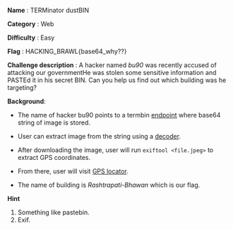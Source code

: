 
**Name** : TERMinator dustBIN

**Category** : Web

**Difficulty** : Easy

**Flag** : HACKING_BRAWL{base64_why??}

**Challenge description** : 
 A hacker named *bu90* was recently accused of attacking our governmentHe was stolen some sensitive information and PASTEd it in his secret BIN.
 Can you help us find out which building was he targeting?

**Background**: 

+ The name of hacker bu90 points to a termbin [endpoint](https://termbin.com/bu90) where base64 string of image is stored.

+ User can extract image from the string using a [decoder](https://www.base64decode.net/base64-image-decoder.).

+ After downloading the image, user will run `exiftool <file.jpeg>` to extract GPS coordinates.
+ From there, user will visit [GPS locator](https://www.gps-coordinates.net/).
+ The name of building is *Rashtrapati-Bhawan* which is our flag. 

**Hint**
1. Something like pastebin.
2. Exif.


